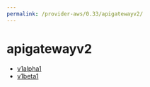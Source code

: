 ```yaml
---
permalink: /provider-aws/0.33/apigatewayv2/
---
```


# apigatewayv2



* [v1alpha1](v1alpha1/index.md)
* [v1beta1](v1beta1/index.md)